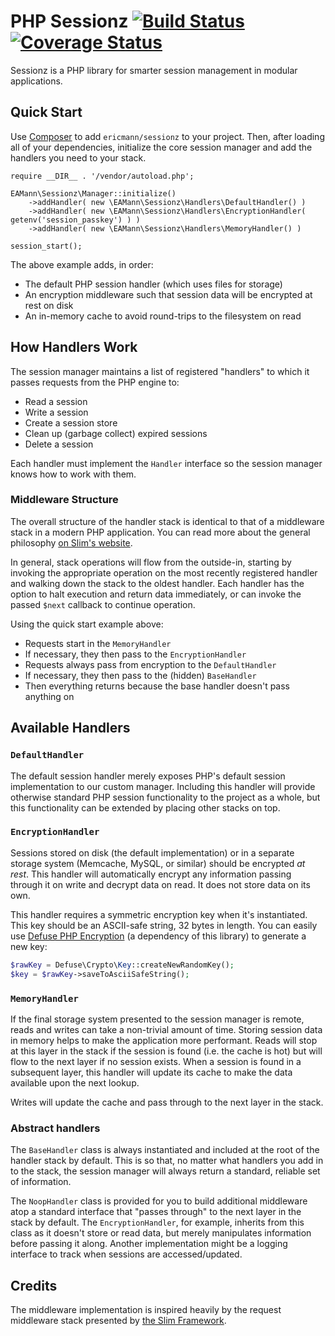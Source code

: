 # PHP Sessionz [![Build Status][travis-image]][travis-url] [![Coverage Status][coveralls-image]][coveralls-url]

Sessionz is a PHP library for smarter session management in modular applications.

## Quick Start

Use [Composer](https://getcomposer.org/) to add `ericmann/sessionz` to your project. Then, after loading all of your dependencies, initialize the core session manager and add the handlers you need to your stack.

```
require __DIR__ . '/vendor/autoload.php';

EAMann\Sessionz\Manager::initialize()
    ->addHandler( new \EAMann\Sessionz\Handlers\DefaultHandler() )
    ->addHandler( new \EAMann\Sessionz\Handlers\EncryptionHandler( getenv('session_passkey') ) )
    ->addHandler( new \EAMann\Sessionz\Handlers\MemoryHandler() )

session_start();

```

The above example adds, in order:

- The default PHP session handler (which uses files for storage)
- An encryption middleware such that session data will be encrypted at rest on disk
- An in-memory cache to avoid round-trips to the filesystem on read

## How Handlers Work

The session manager maintains a list of registered "handlers" to which it passes requests from the PHP engine to:

- Read a session
- Write a session
- Create a session store
- Clean up (garbage collect) expired sessions
- Delete a session

Each handler must implement the `Handler` interface so the session manager knows how to work with them.

### Middleware Structure

The overall structure of the handler stack is identical to that of a middleware stack in a modern PHP application. You can read more about the general philosophy [on Slim's website](https://www.slimframework.com/docs/concepts/middleware.html#how-does-middleware-work).

In general, stack operations will flow from the outside-in, starting by invoking the appropriate operation on the most recently registered handler and walking down the stack to the oldest handler. Each handler has the option to halt execution and return data immediately, or can invoke the passed `$next` callback to continue operation.

Using the quick start example above:

- Requests start in the `MemoryHandler`
- If necessary, they then pass to the `EncryptionHandler`
- Requests always pass from encryption to the `DefaultHandler`
- If necessary, they then pass to the (hidden) `BaseHandler`
- Then everything returns because the base handler doesn't pass anything on

## Available Handlers

### `DefaultHandler`

The default session handler merely exposes PHP's default session implementation to our custom manager. Including this handler will provide otherwise standard PHP session functionality to the project as a whole, but this functionality can be extended by placing other stacks on top.

### `EncryptionHandler`

Sessions stored on disk (the default implementation) or in a separate storage system (Memcache, MySQL, or similar) should be encrypted _at rest_. This handler will automatically encrypt any information passing through it on write and decrypt data on read. It does not store data on its own.

This handler requires a symmetric encryption key when it's instantiated. This key should be an ASCII-safe string, 32 bytes in length. You can easily use [Defuse PHP Encryption](https://github.com/defuse/php-encryption) (a dependency of this library) to generate a new key:

```php
$rawKey = Defuse\Crypto\Key::createNewRandomKey();
$key = $rawKey->saveToAsciiSafeString();
```

### `MemoryHandler`

If the final storage system presented to the session manager is remote, reads and writes can take a non-trivial amount of time. Storing session data in memory helps to make the application more performant. Reads will stop at this layer in the stack if the session is found (i.e. the cache is hot) but will flow to the next layer if no session exists. When a session is found in a subsequent layer, this handler will update its cache to make the data available upon the next lookup.

Writes will update the cache and pass through to the next layer in the stack.

### Abstract handlers

The `BaseHandler` class is always instantiated and included at the root of the handler stack by default. This is so that, no matter what handlers you add in to the stack, the session manager will always return a standard, reliable set of information.

The `NoopHandler` class is provided for you to build additional middleware atop a standard interface that "passes through" to the next layer in the stack by default. The `EncryptionHandler`, for example, inherits from this class as it doesn't store or read data, but merely manipulates information before passing it along. Another implementation might be a logging interface to track when sessions are accessed/updated.

## Credits

The middleware implementation is inspired heavily by the request middleware stack presented by [the Slim Framework](https://www.slimframework.com/).

[travis-image]: https://travis-ci.org/ericmann/sessionz.svg?branch=master
[travis-url]: https://travis-ci.org/ericmann/sessionz
[coveralls-image]: https://coveralls.io/repos/github/ericmann/sessionz/badge.svg?branch=master
[coveralls-url]: https://coveralls.io/github/ericmann/sessionz?branch=master